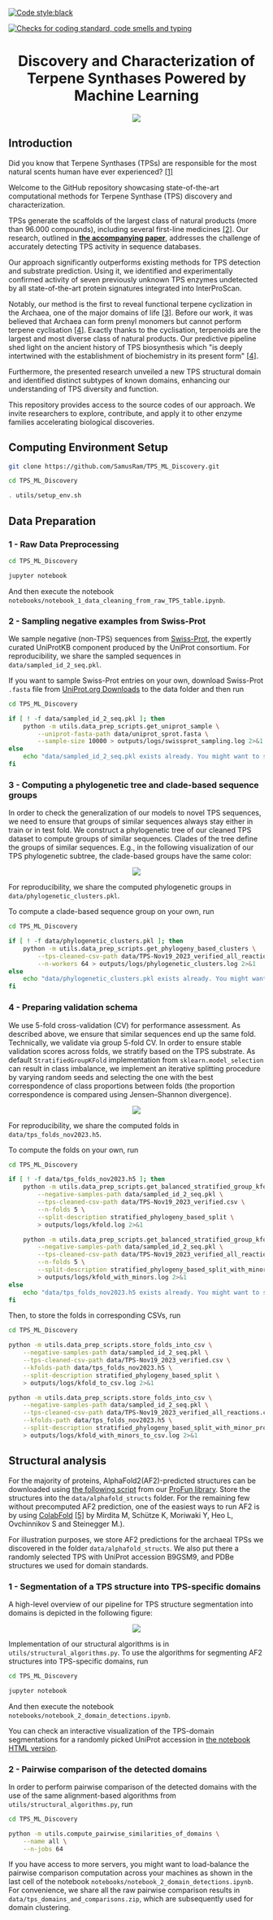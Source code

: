 [![Code style:black](https://img.shields.io/badge/code%20style-black-000000.svg)](https://github.com/ambv/black)

[![Checks for coding standard, code smells and typing](https://github.com/samusram/tps_ml_discovery/actions/workflows/ci.yml/badge.svg)](https://github.com/samusram/tps_ml_discovery/actions/workflows/ci.yml)
<div align="center">

# Discovery and Characterization of Terpene Synthases Powered by Machine Learning


![](data/readme_figures/fig_overview.png)
</div>

## Introduction

Did you know that Terpene Synthases (TPSs) are responsible for the most natural scents human have ever experienced? [[1]](https://pubmed.ncbi.nlm.nih.gov/21114471/)

Welcome to the GitHub repository showcasing state-of-the-art computational methods for Terpene Synthase (TPS) discovery and characterization. 


TPSs generate the scaffolds of the largest class of natural products (more than 96.000 compounds), including several first-line medicines [[2]](https://pubs.acs.org/doi/pdf/10.1021/acs.accounts.1c00296?casa_token=OzB4p1Y4nLoAAAAA:h85bm9CC10o33CQCMnhF1Th63mVD23YnnOGau7qhTjVhR7233XPV2-GS0LBDbIeQg-_LqjCS7ciCi7g). 
Our research, outlined in **[the accompanying paper](https://www.biorxiv.org/content/10.1101/2024.01.29.577750)**, addresses the challenge of accurately detecting TPS activity in sequence databases.

Our approach significantly outperforms existing methods for TPS detection and substrate prediction. Using it, we identified and experimentally confirmed activity of seven previously unknown TPS enzymes undetected by all state-of-the-art protein signatures integrated into InterProScan. 

Notably, our method is the first to reveal functional terpene cyclization in the Archaea, one of the major domains of life [[3]](https://www.nature.com/articles/nrmicro.2017.133).
Before our work, it was believed that Archaea can form prenyl monomers but cannot perform terpene cyclisation [[4]](https://academic.oup.com/femsre/article/47/2/fuad008/7081307). Exactly thanks to the cyclisation, terpenoids are the largest and most diverse class of natural products. Our predictive pipeline shed light on the ancient history of TPS biosynthesis which "is deeply intertwined with the establishment of biochemistry in its present form" [[4]](https://academic.oup.com/femsre/article/47/2/fuad008/7081307).

Furthermore, the presented research unveiled a new TPS structural domain and identified distinct subtypes of known domains, enhancing our understanding of TPS diversity and function.

This repository provides access to the source codes of our approach. We invite researchers to explore, contribute, and apply it to other enzyme families accelerating biological discoveries.


## Computing Environment Setup

```bash
git clone https://github.com/SamusRam/TPS_ML_Discovery.git

cd TPS_ML_Discovery

. utils/setup_env.sh
```

## Data Preparation
### 1 - Raw Data Preprocessing

```bash
cd TPS_ML_Discovery

jupyter notebook
```
And then execute the notebook `notebooks/notebook_1_data_cleaning_from_raw_TPS_table.ipynb`.

### 2 - Sampling negative examples from Swiss-Prot
We sample negative (non-TPS) sequences from [Swiss-Prot](https://www.expasy.org/resources/uniprotkb-swiss-prot), the expertly curated UniProtKB component produced by the UniProt consortium. 
For reproducibility, we share the sampled sequences in `data/sampled_id_2_seq.pkl`. 

If you want to sample Swiss-Prot entries on your own, download Swiss-Prot `.fasta` file from [UniProt.org Downloads](https://www.uniprot.org/help/downloads) to the data folder and then run

```bash
cd TPS_ML_Discovery

if [ ! -f data/sampled_id_2_seq.pkl ]; then
    python -m utils.data_prep_scripts.get_uniprot_sample \
        --uniprot-fasta-path data/uniprot_sprot.fasta \
        --sample-size 10000 > outputs/logs/swissprot_sampling.log 2>&1
else
    echo "data/sampled_id_2_seq.pkl exists already. You might want to stash it before re-writing the file by the sampling script."
fi
```

### 3 - Computing a phylogenetic tree and clade-based sequence groups
In order to check the generalization of our models to novel TPS sequences, 
we need to ensure that groups of similar sequences always stay either in train or in test fold. 
We construct a phylogenetic tree of our cleaned TPS dataset to compute groups of similar sequences. 
Clades of the tree define the groups of similar sequences. E.g., in the following visualization of our TPS phylogenetic subtree, the clade-based groups have the same color:

<div align="center">

![](data/readme_figures/fig_phylogenetic_tree.png)

</div>

For reproducibility, we share the computed phylogenetic groups in `data/phylogenetic_clusters.pkl`. 

To compute a clade-based sequence group on your own, run
```bash
cd TPS_ML_Discovery

if [ ! -f data/phylogenetic_clusters.pkl ]; then
    python -m utils.data_prep_scripts.get_phylogeny_based_clusters \
        --tps-cleaned-csv-path data/TPS-Nov19_2023_verified_all_reactions.csv \
        --n-workers 64 > outputs/logs/phylogenetic_clusters.log 2>&1
else
    echo "data/phylogenetic_clusters.pkl exists already. You might want to stash it before re-writing the file using the script for phylogenetic-tree-based sequence clustering."
fi
```

### 4 - Preparing validation schema

We use 5-fold cross-validation (CV) for performance assessment. As described above, we ensure that similar sequences end up 
the same fold. Technically, we validate via group 5-fold CV. In order to ensure stable validation scores across folds, 
we stratify based on the TPS substrate. As default `StratifiedGroupKFold` implementation from `sklearn.model_selection` 
can result in class imbalance, we implement an iterative splitting procedure by varying random seeds and selecting the one with the best correspondence of class proportions between folds (the proportion correspondence is compared using Jensen–Shannon divergence).


<div align="center">

![](data/readme_figures/fig_stratification.png)

</div>

For reproducibility, we share the computed folds in `data/tps_folds_nov2023.h5`. 

To compute the folds on your own, run
```bash
cd TPS_ML_Discovery

if [ ! -f data/tps_folds_nov2023.h5 ]; then
    python -m utils.data_prep_scripts.get_balanced_stratified_group_kfolds \
        --negative-samples-path data/sampled_id_2_seq.pkl \
        --tps-cleaned-csv-path data/TPS-Nov19_2023_verified.csv \
        --n-folds 5 \
        --split-description stratified_phylogeny_based_split \
        > outputs/logs/kfold.log 2>&1

    python -m utils.data_prep_scripts.get_balanced_stratified_group_kfolds \
        --negative-samples-path data/sampled_id_2_seq.pkl \
        --tps-cleaned-csv-path data/TPS-Nov19_2023_verified_all_reactions.csv \
        --n-folds 5 \
        --split-description stratified_phylogeny_based_split_with_minor_products \
        > outputs/logs/kfold_with_minors.log 2>&1
else
    echo "data/tps_folds_nov2023.h5 exists already. You might want to stash it before re-writing the file using the script for stratified group k-fold computation."
fi

```

Then, to store the folds in corresponding CSVs, run

```bash
cd TPS_ML_Discovery

python -m utils.data_prep_scripts.store_folds_into_csv \
    --negative-samples-path data/sampled_id_2_seq.pkl \
    --tps-cleaned-csv-path data/TPS-Nov19_2023_verified.csv \
    --kfolds-path data/tps_folds_nov2023.h5 \
    --split-description stratified_phylogeny_based_split \
    > outputs/logs/kfold_to_csv.log 2>&1

python -m utils.data_prep_scripts.store_folds_into_csv \
    --negative-samples-path data/sampled_id_2_seq.pkl \
    --tps-cleaned-csv-path data/TPS-Nov19_2023_verified_all_reactions.csv \
    --kfolds-path data/tps_folds_nov2023.h5 \
    --split-description stratified_phylogeny_based_split_with_minor_products \
    > outputs/logs/kfold_with_minors_to_csv.log 2>&1
```

## Structural analysis
For the majority of proteins, AlphaFold2(AF2)-predicted structures can be downloaded using [the following script](https://github.com/SamusRam/ProFun/blob/main/profun/utils/alphafold_struct_downloader.py) from our [ProFun library](https://github.com/SamusRam/ProFun). 
Store the structures into the `data/alphafold_structs` folder. For the remaining few without precomputed AF2 prediction, 
one of the easiest ways to run AF2 is by using [ColabFold](https://github.com/sokrypton/ColabFold) [[5]](https://www.nature.com/articles/s41592-022-01488-1) by Mirdita M, Schütze K, Moriwaki Y, Heo L, Ovchinnikov S and Steinegger M.).

For illustration purposes, we store AF2 predictions for the archaeal TPSs we discovered in the folder `data/alphafold_structs`. 
We also put there a randomly selected TPS with UniProt accession B9GSM9, and PDBe structures we used for domain standards.
### 1 - Segmentation of a TPS structure into TPS-specific domains

A high-level overview of our pipeline for TPS structure segmentation into domains is depicted in the following figure:
<div align="center">

![](data/readme_figures/fig_segmentation_into_domains.png)

</div>

Implementation of our structural algorithms is in `utils/structural_algorithms.py`. 
To use the algorithms for segmenting AF2 structures into TPS-specific domains, run
```bash
cd TPS_ML_Discovery

jupyter notebook
```
And then execute the notebook `notebooks/notebook_2_domain_detections.ipynb`. 

You can check an interactive visualization of the TPS-domain segmentations for a randomly picked UniProt accession in [the notebook HTML version](https://html-preview.github.io/?url=https://github.com/SamusRam/TPS_ML_Discovery/blob/main/notebooks/notebook_2_domain_detections.htmll#tps_random_id_segmentation).

### 2 - Pairwise comparison of the detected domains

In order to perform pairwise comparison of the detected domains with the use of the same alignment-based 
algorithms from `utils/structural_algorithms.py`, run 

```bash
cd TPS_ML_Discovery

python -m utils.compute_pairwise_similarities_of_domains \
    --name all \
    --n-jobs 64
```

If you have access to more servers, 
you might want to load-balance the pairwise comparison computation across your machines as shown
in the last cell of the notebook `notebooks/notebook_2_domain_detections.ipynb`. 
For convenience, we share all the raw pairwise comparison results in `data/tps_domains_and_comparisons.zip`, which are subsequently used for domain clustering.